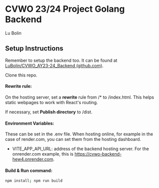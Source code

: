 # CVWO 23/24 Project Golang Backend
Lu Bolin


## Setup Instructions

Remember to setup the backend too. It can be found at [LuBolin/CVWO_AY23-24_Backend (github.com)](https://github.com/LuBolin/CVWO_AY23-24_Backend).

Clone this repo.


#### Rewrite rule:
On the hosting server, set a **rewrite** rule from /* to /index.html. This helps static webpages to work with React's routing.

If necessary, set **Publish directory** to /dist.


#### Environment Variables:
These can be set in the .env file.
When hosting online, for example in the case of render.com, you can set them from the hosting dashboard.

- VITE_APP_API_URL: address of the backend hosting server.
  For the onrender.com example, this is https://cvwo-backend-hew4.onrender.com.


#### Build & Run command:
```bash
npm install; npm run build
```